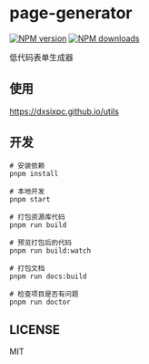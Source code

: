 # page-generator

[![NPM version](https://img.shields.io/npm/v/@dxsixpc/generator.svg?style=flat)](https://npmjs.org/package/@dxsixpc/generator)
[![NPM downloads](http://img.shields.io/npm/dm/@dxsixpc/generator.svg?style=flat)](https://npmjs.org/package/@dxsixpc/generator)

低代码表单生成器

## 使用

https://dxsixpc.github.io/utils

## 开发

```shell
# 安装依赖
pnpm install

# 本地开发
pnpm start

# 打包资源库代码
pnpm run build

# 预览打包后的代码
pnpm run build:watch

# 打包文档
pnpm run docs:build

# 检查项目是否有问题
pnpm run doctor
```

## LICENSE

MIT
